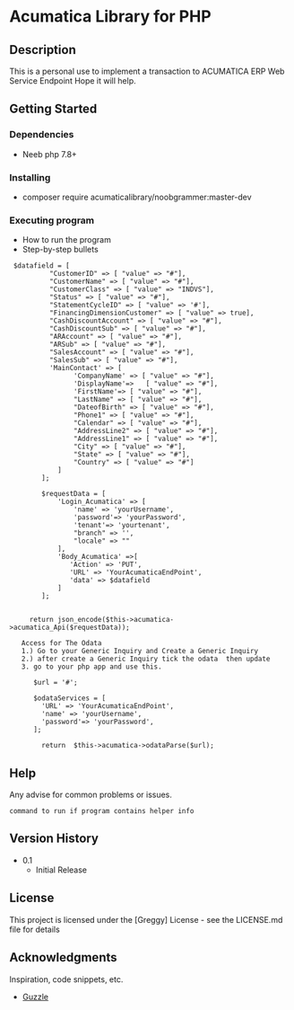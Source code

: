 # Acumatica Library for PHP

## Description

This is a personal use to implement a transaction to ACUMATICA ERP Web Service Endpoint Hope it will help.

## Getting Started

### Dependencies

* Neeb php 7.8+

### Installing
* composer require acumaticalibrary/noobgrammer:master-dev

### Executing program

* How to run the program
* Step-by-step bullets
```
 $datafield = [
          "CustomerID" => [ "value" => "#"],
          "CustomerName" => [ "value" => "#"],
          "CustomerClass" => [ "value" => "INDVS"],
          "Status" => [ "value" => "#"],
          "StatementCycleID" => [ "value" => '#'],
          "FinancingDimensionCustomer" => [ "value" => true],
          "CashDiscountAccount" => [ "value" => "#"],
          "CashDiscountSub" => [ "value" => "#"],
          "ARAccount" => [ "value" => "#"],
          "ARSub" => [ "value" => "#"],
          "SalesAccount" => [ "value" => "#"],
          "SalesSub" => [ "value" => "#"],
          'MainContact' => [
                'CompanyName' => [ "value" => "#"],
                'DisplayName'=>   [ "value" => "#"],
                'FirstName'=> [ "value" => "#"],
                "LastName" => [ "value" => "#"],
                "DateofBirth" => [ "value" => "#"],
                "Phone1" => [ "value" => "#"],
                "Calendar" => [ "value" => "#"],
                "AddressLine2" => [ "value" => "#"],
                "AddressLine1" => [ "value" => "#"],
                "City" => [ "value" => "#"],
                "State" => [ "value" => "#"],
                "Country" => [ "value" => "#"]
            ]
        ];

        $requestData = [
            'Login_Acumatica' => [
                'name' => 'yourUsername',
				'password'=> 'yourPassword',
				'tenant'=> 'yourtenant',
				"branch" => '',
				"locale" => ""
            ],
            'Body_Acumatica' =>[
               'Action' => 'PUT', 
               'URL' => 'YourAcumaticaEndPoint',
               'data' => $datafield
            ]
        ];


     return json_encode($this->acumatica->acumatica_Api($requestData));

   Access for The Odata
   1.) Go to your Generic Inquiry and Create a Generic Inquiry
   2.) after create a Generic Inquiry tick the odata  then update
   3. go to your php app and use this. 

      $url = '#';

      $odataServices = [
        'URL' => 'YourAcumaticaEndPoint',
        'name' => 'yourUsername',
        'password'=> 'yourPassword',
      ];
		
		return  $this->acumatica->odataParse($url);
```
## Help

Any advise for common problems or issues.
```
command to run if program contains helper info
```

## Version History
* 0.1
    * Initial Release

## License

This project is licensed under the [Greggy] License - see the LICENSE.md file for details

## Acknowledgments

Inspiration, code snippets, etc.
* [Guzzle](https://github.com/guzzle/guzzle)
